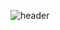 ![header](https://capsule-render.vercel.app/api?type=waving&color=gradient&height=300&section=header&text=Hi%20I'm%20Minjun%20K%20😎&animation=fadeIn)
